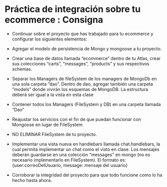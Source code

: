 # Práctica de integración sobre tu ecommerce : Consigna

* Continuar sobre el proyecto que has trabajado para tu ecommerce y configurar los siguientes elementos:

* Agregar el modelo de persistencia de Mongo y mongoose a tu proyecto.
* Crear una base de datos llamada “ecommerce” dentro de tu Atlas, crear sus colecciones “carts”, “messages”, “products” y sus respectivos schemas.
* Separar los Managers de fileSystem de los managers de MongoDb en una sola carpeta “dao”. Dentro de dao, agregar también una carpeta “models” donde vivirán los esquemas de MongoDB. La estructura deberá ser igual a la vista en esta clase
* Contener todos los Managers (FileSystem y DB) en una carpeta llamada “Dao”
* Reajustar los servicios con el fin de que puedan funcionar con Mongoose en lugar de FileSystem
* NO ELIMINAR FileSystem de tu proyecto.
* Implementar una vista nueva en handlebars llamada chat.handlebars, la cual permita implementar un chat como el visto en clase. Los mensajes deberán guardarse en una colección “messages” en mongo (no es necesario implementarlo en FileSystem). El formato es: {user:correoDelUsuario, message: mensaje del usuario}
* Corroborar la integridad del proyecto para que todo funcione como lo ha hecho hasta ahora.